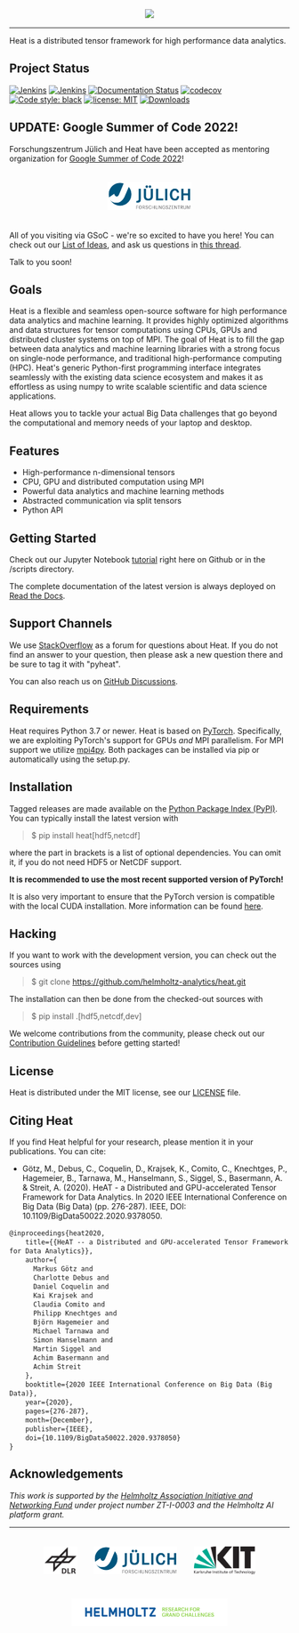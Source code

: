 <div align="center">
  <img src="https://raw.githubusercontent.com/helmholtz-analytics/heat/main/doc/images/logo.png">
</div>

---

Heat is a distributed tensor framework for high performance data analytics.

Project Status
--------------

[![Jenkins](https://img.shields.io/jenkins/build?jobUrl=https%3A%2F%2Fheat-ci.fz-juelich.de%2Fjob%2Fheat%2Fjob%2Fheat%2Fjob%2Fmain%2F&label=CPU)](https://heat-ci.fz-juelich.de/blue/organizations/jenkins/heat%2Fheat/activity?branch=main)
[![Jenkins](https://img.shields.io/jenkins/build?jobUrl=https%3A%2F%2Fheat-ci.fz-juelich.de%2Fjob%2FGPU%2520Cluster%2Fjob%2Fmain%2F&label=GPU)](https://heat-ci.fz-juelich.de/blue/organizations/jenkins/GPU%20Cluster%2Fmain/activity)
[![Documentation Status](https://readthedocs.org/projects/heat/badge/?version=latest)](https://heat.readthedocs.io/en/latest/?badge=latest)
[![codecov](https://codecov.io/gh/helmholtz-analytics/heat/branch/main/graph/badge.svg)](https://codecov.io/gh/helmholtz-analytics/heat)
[![Code style: black](https://img.shields.io/badge/code%20style-black-000000.svg)](https://github.com/psf/black)
[![license: MIT](https://img.shields.io/badge/License-MIT-blue.svg)](https://opensource.org/licenses/MIT)
[![Downloads](https://pepy.tech/badge/heat)](https://pepy.tech/project/heat)

UPDATE: Google Summer of Code 2022!
--------------------------------------------------------
Forschungszentrum Jülich  and Heat have been accepted as mentoring organization for [Google Summer of Code 2022](https://summerofcode.withgoogle.com/)!
<div align="center">
  <a href="https://summerofcode.withgoogle.com/programs/2022/organizations/forschungszentrum-julich"><img src="https://raw.githubusercontent.com/helmholtz-analytics/heat/main/doc/images/fzj_logo.svg" height="50px" hspace="3%" vspace="20px"></a>
</div>

All of you visiting via GSoC - we're so excited to have you here! You can check out our [List of Ideas](https://docs.google.com/document/d/1OKUf_n_whN0M20c__jj8R5jyGABPYYxmdBfyzto4OZk/), and ask us questions in [this thread](https://github.com/helmholtz-analytics/heat/discussions/919).

Talk to you soon!

Goals
-----

Heat is a flexible and seamless open-source software for high performance data
analytics and machine learning. It provides highly optimized algorithms and data
structures for tensor computations using CPUs, GPUs and distributed cluster
systems on top of MPI. The goal of Heat is to fill the gap between data
analytics and machine learning libraries with a strong focus on single-node
performance, and traditional high-performance computing (HPC). Heat's generic
Python-first programming interface integrates seamlessly with the existing data
science ecosystem and makes it as effortless as using numpy to write scalable
scientific and data science applications.

Heat allows you to tackle your actual Big Data challenges that go beyond the
computational and memory needs of your laptop and desktop.

Features
--------

* High-performance n-dimensional tensors
* CPU, GPU and distributed computation using MPI
* Powerful data analytics and machine learning methods
* Abstracted communication via split tensors
* Python API

Getting Started
---------------

Check out our Jupyter Notebook [tutorial](https://github.com/helmholtz-analytics/heat/blob/main/scripts/tutorial.ipynb)
right here on Github or in the /scripts directory.

The complete documentation of the latest version is always deployed on
[Read the Docs](https://heat.readthedocs.io/).

Support Channels
----------------

We use [StackOverflow](https://stackoverflow.com/tags/pyheat/) as a forum for questions about Heat.
If you do not find an answer to your question, then please ask a new question there and be sure to
tag it with "pyheat".

You can also reach us on [GitHub Discussions](https://github.com/helmholtz-analytics/heat/discussions).

Requirements
------------

Heat requires Python 3.7 or newer.
Heat is based on [PyTorch](https://pytorch.org/). Specifically, we are exploiting
PyTorch's support for GPUs *and* MPI parallelism. For MPI support we utilize
[mpi4py](https://mpi4py.readthedocs.io). Both packages can be installed via pip
or automatically using the setup.py.


Installation
------------

Tagged releases are made available on the
[Python Package Index (PyPI)](https://pypi.org/project/heat/). You can typically
install the latest version with

> $ pip install heat[hdf5,netcdf]

where the part in brackets is a list of optional dependencies. You can omit
it, if you do not need HDF5 or NetCDF support.

**It is recommended to use the most recent supported version of PyTorch!**

It is also very important to ensure that the PyTorch version is compatible with the local CUDA installation.
More information can be found [here](https://pytorch.org/get-started/locally/).

Hacking
-------

If you want to work with the development version, you can check out the sources using

> $ git clone https://github.com/helmholtz-analytics/heat.git

The installation can then be done from the checked-out sources with

> $ pip install .[hdf5,netcdf,dev]

We welcome contributions from the community, please check out our [Contribution Guidelines](contributing.md) before getting started!

License
-------

Heat is distributed under the MIT license, see our
[LICENSE](LICENSE) file.

Citing Heat
-----------

If you find Heat helpful for your research, please mention it in your publications. You can cite:

- Götz, M., Debus, C., Coquelin, D., Krajsek, K., Comito, C., Knechtges, P., Hagemeier, B., Tarnawa, M., Hanselmann, S., Siggel, S., Basermann, A. & Streit, A. (2020). HeAT - a Distributed and GPU-accelerated Tensor Framework for Data Analytics. In 2020 IEEE International Conference on Big Data (Big Data) (pp. 276-287). IEEE, DOI: 10.1109/BigData50022.2020.9378050.

```
@inproceedings{heat2020,
    title={{HeAT -- a Distributed and GPU-accelerated Tensor Framework for Data Analytics}},
    author={
      Markus Götz and
      Charlotte Debus and
      Daniel Coquelin and
      Kai Krajsek and
      Claudia Comito and
      Philipp Knechtges and
      Björn Hagemeier and
      Michael Tarnawa and
      Simon Hanselmann and
      Martin Siggel and
      Achim Basermann and
      Achim Streit
    },
    booktitle={2020 IEEE International Conference on Big Data (Big Data)},
    year={2020},
    pages={276-287},
    month={December},
    publisher={IEEE},
    doi={10.1109/BigData50022.2020.9378050}
}
```

Acknowledgements
----------------

*This work is supported by the [Helmholtz Association Initiative and
Networking Fund](https://www.helmholtz.de/en/about_us/the_association/initiating_and_networking/)
under project number ZT-I-0003 and the Helmholtz AI platform grant.*

---

<div align="center">
  <a href="https://www.dlr.de/EN/Home/home_node.html"><img src="https://raw.githubusercontent.com/helmholtz-analytics/heat/master/doc/images/dlr_logo.svg" height="50px" hspace="3%" vspace="20px"></a><a href="https://www.fz-juelich.de/portal/EN/Home/home_node.html"><img src="https://raw.githubusercontent.com/helmholtz-analytics/heat/master/doc/images/fzj_logo.svg" height="50px" hspace="3%" vspace="20px"></a><a href="http://www.kit.edu/english/index.php"><img src="https://raw.githubusercontent.com/helmholtz-analytics/heat/master/doc/images/kit_logo.svg" height="50px" hspace="3%" vspace="20px"></a><a href="https://www.helmholtz.de/en/"><img src="https://raw.githubusercontent.com/helmholtz-analytics/heat/master/doc/images/helmholtz_logo.svg" height="50px" hspace="3%" vspace="20px"></a>
</div>
